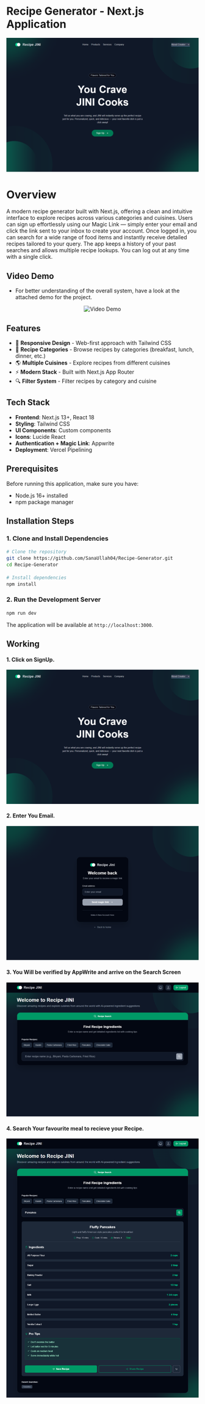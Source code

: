 # Recipe Generator - Next.js Application

![Recipe JINI](./grand_project/public/recipe-generator.png)

# Overview

A modern recipe generator built with Next.js, offering a clean and intuitive interface to explore recipes across various categories and cuisines. Users can sign up effortlessly using our Magic Link — simply enter your email and click the link sent to your inbox to create your account. Once logged in, you can search for a wide range of food items and instantly receive detailed recipes tailored to your query. The app keeps a history of your past searches and allows multiple recipe lookups. You can log out at any time with a single click.


## Video Demo

- For better understanding of the overall system, have a look at the attached demo for the project.

<p align="center">
  <img src="./Recipe%20JINI%20-%20Demo.zip" alt="Video Demo" />
</p>



## Features

- 📱 **Responsive Design** - Web-first approach with Tailwind CSS
- 🍳 **Recipe Categories** - Browse recipes by categories (breakfast, lunch, dinner, etc.)
- 🌎 **Multiple Cuisines** - Explore recipes from different cuisines
- ⚡ **Modern Stack** - Built with Next.js App Router
- 🔍 **Filter System** - Filter recipes by category and cuisine

## Tech Stack

- **Frontend**: Next.js 13+, React 18
- **Styling**: Tailwind CSS
- **UI Components**: Custom components
- **Icons**: Lucide React
- **Authentication + Magic Link**: Appwrite
- **Deployment**: Vercel Pipelining

## Prerequisites

Before running this application, make sure you have:

- Node.js 16+ installed
- npm package manager


## Installation Steps

### 1. Clone and Install Dependencies

```bash
# Clone the repository
git clone https://github.com/SanaUllah04/Recipe-Generator.git
cd Recipe-Generator

# Install dependencies
npm install
```

### 2. Run the Development Server

```bash
npm run dev
```

The application will be available at `http://localhost:3000`.


## Working

#### 1. Click on SignUp.
![SignUp](./grand_project/public/recipe-generator.png)

#### 2. Enter You Email.
![Email](./grand_project/public/Enter_Email.png)

#### 3. You Will be verified by **AppWrite** and arrive on the Search Screen
![verified](./grand_project/public/Search_Meal.png)

#### 4. Search Your favourite meal to recieve your Recipe.
![Recipe](./grand_project/public/Recieve_Recipe.png)